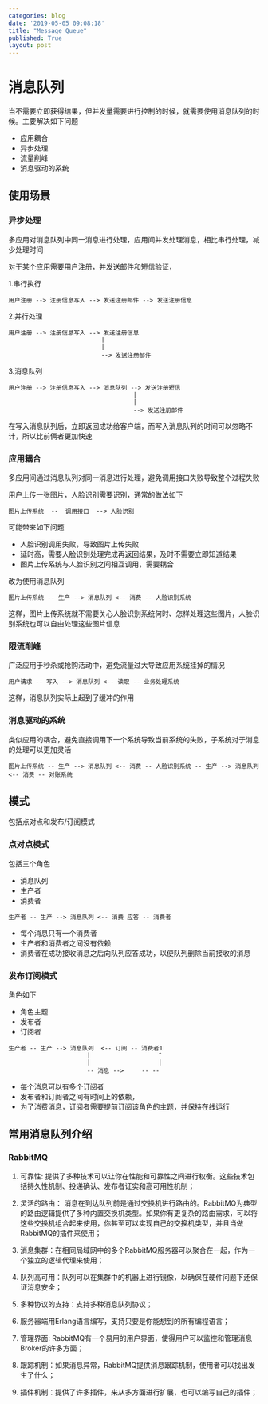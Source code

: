 ```yaml
---
categories: blog
date: '2019-05-05 09:08:18'
title: "Message Queue"
published: True
layout: post
---
```


# 消息队列

当不需要立即获得结果，但并发量需要进行控制的时候，就需要使用消息队列的时候。主要解决如下问题

+ 应用耦合
+ 异步处理
+ 流量削峰
+ 消息驱动的系统

## 使用场景

### 异步处理

多应用对消息队列中同一消息进行处理，应用间并发处理消息，相比串行处理，减少处理时间

对于某个应用需要用户注册，并发送邮件和短信验证，

1.串行执行

```
用户注册 --> 注册信息写入 --> 发送注册邮件 --> 发送注册信息
```

2.并行处理

```
用户注册 --> 注册信息写入 --> 发送注册信息
                          | 
                          |
                          --> 发送注册邮件
``` 

3.消息队列

```
用户注册 --> 注册信息写入 --> 消息队列 --> 发送注册短信
                                   |
                                   |
                                   --> 发送注册邮件
```

在写入消息队列后，立即返回成功给客户端，而写入消息队列的时间可以忽略不计，所以比前俩者更加快速

### 应用耦合

多应用间通过消息队列对同一消息进行处理，避免调用接口失败导致整个过程失败

用户上传一张图片，人脸识别需要识别，通常的做法如下

```
图片上传系统  --  调用接口  --> 人脸识别
```

可能带来如下问题

+ 人脸识别调用失败，导致图片上传失败
+ 延时高，需要人脸识别处理完成再返回结果，及时不需要立即知道结果
+ 图片上传系统与人脸识别之间相互调用，需要耦合

改为使用消息队列

```
图片上传系统 -- 生产 --> 消息队列 <-- 消费 -- 人脸识别系统
```

这样，图片上传系统就不需要关心人脸识别系统何时、怎样处理这些图片，人脸识别系统也可以自由处理这些图片信息

### 限流削峰

广泛应用于秒杀或抢购活动中，避免流量过大导致应用系统挂掉的情况

```
用户请求 -- 写入 --> 消息队列 <-- 读取 -- 业务处理系统
```

这样，消息队列实际上起到了缓冲的作用


### 消息驱动的系统

类似应用的耦合，避免直接调用下一个系统导致当前系统的失败，子系统对于消息的处理可以更加灵活

```
图片上传系统 -- 生产 --> 消息队列 <-- 消费 -- 人脸识别系统 -- 生产 --> 消息队列 <-- 消费 -- 对账系统
```

## 模式

包括点对点和发布/订阅模式

### 点对点模式

包括三个角色

+ 消息队列
+ 生产者
+ 消费者

```
生产者 -- 生产 --> 消息队列 <-- 消费 应答 -- 消费者
```

- 每个消息只有一个消费者
- 生产者和消费者之间没有依赖
- 消费者在成功接收消息之后向队列应答成功，以便队列删除当前接收的消息

### 发布订阅模式

角色如下

+ 角色主题
+ 发布者
+ 订阅者

```
生产者 -- 生产 --> 消息队列  <-- 订阅 -- 消费者1
                      |                   ^
                      |                   |
                      -- 消息 -->     -- --  
```

- 每个消息可以有多个订阅者
- 发布者和订阅者之间有时间上的依赖，
- 为了消费消息，订阅者需要提前订阅该角色的主题，并保持在线运行

## 常用消息队列介绍

### RabbitMQ

1. 可靠性: 提供了多种技术可以让你在性能和可靠性之间进行权衡。这些技术包括持久性机制、投递确认、发布者证实和高可用性机制；

2. 灵活的路由： 消息在到达队列前是通过交换机进行路由的。RabbitMQ为典型的路由逻辑提供了多种内置交换机类型。如果你有更复杂的路由需求，可以将这些交换机组合起来使用，你甚至可以实现自己的交换机类型，并且当做RabbitMQ的插件来使用；

3. 消息集群：在相同局域网中的多个RabbitMQ服务器可以聚合在一起，作为一个独立的逻辑代理来使用；

4. 队列高可用：队列可以在集群中的机器上进行镜像，以确保在硬件问题下还保证消息安全；

5. 多种协议的支持：支持多种消息队列协议；

6. 服务器端用Erlang语言编写，支持只要是你能想到的所有编程语言；

7. 管理界面: RabbitMQ有一个易用的用户界面，使得用户可以监控和管理消息Broker的许多方面；

8. 跟踪机制：如果消息异常，RabbitMQ提供消息跟踪机制，使用者可以找出发生了什么；

9. 插件机制：提供了许多插件，来从多方面进行扩展，也可以编写自己的插件；
